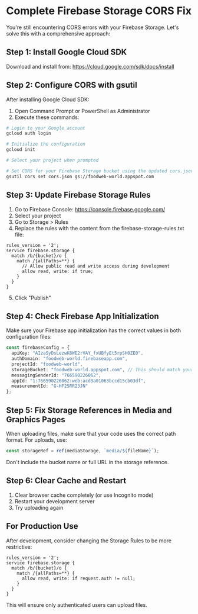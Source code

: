# Complete Firebase Storage CORS Fix

You're still encountering CORS errors with your Firebase Storage. Let's solve this with a comprehensive approach:

## Step 1: Install Google Cloud SDK
Download and install from: https://cloud.google.com/sdk/docs/install

## Step 2: Configure CORS with gsutil
After installing Google Cloud SDK:

1. Open Command Prompt or PowerShell as Administrator
2. Execute these commands:

```bash
# Login to your Google account
gcloud auth login

# Initialize the configuration
gcloud init

# Select your project when prompted

# Set CORS for your Firebase Storage bucket using the updated cors.json
gsutil cors set cors.json gs://foodweb-world.appspot.com
```

## Step 3: Update Firebase Storage Rules
1. Go to Firebase Console: https://console.firebase.google.com/
2. Select your project
3. Go to Storage > Rules
4. Replace the rules with the content from the firebase-storage-rules.txt file:

```
rules_version = '2';
service firebase.storage {
  match /b/{bucket}/o {
    match /{allPaths=**} {
      // Allow public read and write access during development
      allow read, write: if true;
    }
  }
}
```

5. Click "Publish"

## Step 4: Check Firebase App Initialization

Make sure your Firebase app initialization has the correct values in both configuration files:

```typescript
const firebaseConfig = {
  apiKey: "AIzaSyDsLezwK8WE2rVAY_fxUBfyEt5rpSH0ZE0",
  authDomain: "foodweb-world.firebaseapp.com",
  projectId: "foodweb-world",
  storageBucket: "foodweb-world.appspot.com", // This should match your bucket name
  messagingSenderId: "766590226062",
  appId: "1:766590226062:web:acd3a01063bccd15cb03df",
  measurementId: "G-HF25RR23JN"
};
```

## Step 5: Fix Storage References in Media and Graphics Pages

When uploading files, make sure that your code uses the correct path format. For uploads, use:

```typescript
const storageRef = ref(mediaStorage, `media/${fileName}`);
```

Don't include the bucket name or full URL in the storage reference.

## Step 6: Clear Cache and Restart
1. Clear browser cache completely (or use Incognito mode)
2. Restart your development server
3. Try uploading again

## For Production Use
After development, consider changing the Storage Rules to be more restrictive:

```
rules_version = '2';
service firebase.storage {
  match /b/{bucket}/o {
    match /{allPaths=**} {
      allow read, write: if request.auth != null;
    }
  }
}
```

This will ensure only authenticated users can upload files. 